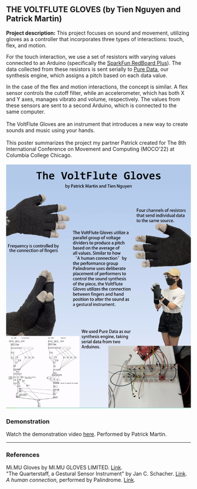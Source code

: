 ## THE VOLTFLUTE GLOVES (by Tien Nguyen and Patrick Martin)

**Project description:**
This project focuses on sound and movement, utilizing gloves as a controller that incorporates three types of interactions: touch, flex, and motion. 

For the touch interaction, we use a set of resistors with varying values connected to an Arduino (specifically the [SparkFun RedBoard Plus](https://www.sparkfun.com/products/18158?gclid=CjwKCAiAoL6eBhA3EiwAXDom5o1pHBmLw4evZSg0s42MV4RDG1Incx7Id3NLVxjXL-zsDAnQutcWihoCsQsQAvD_BwE)). The data collected from these resistors is sent serially to [Pure Data](https://puredata.info/), our synthesis engine, which assigns a pitch based on each data value.

In the case of the flex and motion interactions, the concept is similar. A flex sensor controls the cutoff filter, while an accelerometer, which has both X and Y axes, manages vibrato and volume, respectively. The values from these sensors are sent to a second Arduino, which is connected to the same computer.
<br><br>
The VoltFlute Gloves are an instrument that introduces a new way to create sounds and music using your hands.
<br><br>
This poster summarizes the project my partner Patrick created for The 8th International Conference on Movement and Computing (MOCO'22) at Columbia College Chicago.
<br><br>
<img src="images/glovesynth.png"/>
<br>
### Demonstration
Watch the demonstration video [here](https://drive.google.com/file/d/1ZpX3eQfKFP_I_iwalWMx1skBHGPlXGj2/view?usp=sharing). Performed by Patrick Martin.

---
### References
Mi.MU Gloves by MI.MU GLOVES LIMITED. [Link](https://mimugloves.com/documentation/mimu-gloves-overview/).
<br>
"The Quarterstaff, a Gestural Sensor Instrument" by Jan C. Schacher. [Link](https://www.nime.org/2013/program/papers/day4/paper11/144/144_Paper.pdf).
<br>
_A human connection_, performed by Palindrome. [Link](https://vimeo.com/112230953).
